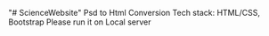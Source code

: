"# ScienceWebsite" 
Psd to Html Conversion Tech stack: HTML/CSS, Bootstrap Please run it on Local server
